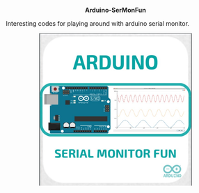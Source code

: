 <p align="center"><b>Arduino-SerMonFun</b></p>



Interesting codes for playing around with arduino serial monitor.

<p align="center">
<img width="350" height="350" src=/schematics/ArduinoSerialMonitorFun.jpg>
  </p>
